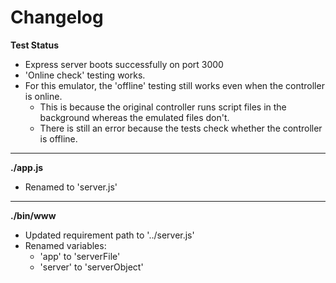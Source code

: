 # Changelog

**Test Status**
* Express server boots successfully on port 3000
* 'Online check' testing works.
* For this emulator, the 'offline' testing still works even when the controller is online.
	* This is because the original controller runs script files in the background whereas the emulated files don't.
	* There is still an error because the tests check whether the controller is offline.

---

**./app.js**
* Renamed to 'server.js'

---

**./bin/www**
* Updated requirement path to '../server.js'
* Renamed variables:
	* 'app' to 'serverFile'
	* 'server' to 'serverObject'
